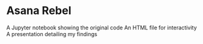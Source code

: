 # Asana Rebel
A Jupyter notebook showing the original code
An HTML file for interactivity
A presentation detailing my findings

